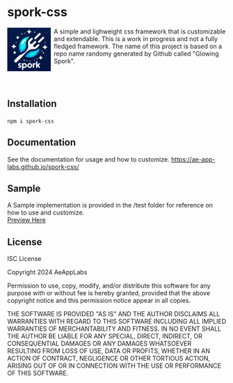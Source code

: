 # spork-css
<img alt="icon" src="spork_icon.png" height="100" align="left" style="padding-right: 0.5em"/>
A simple and lighweight css framework that is customizable and extendable. This is a work in progress and not a fully fledged framework. The name of this project is based on a repo name randomy generated by Github called "Glowing Spork".  

<br/><br/>

## Installation
`npm i spork-css`

## Documentation
See the documentation for usage and how to customize.
https://ae-app-labs.github.io/spork-css/

## Sample
A Sample implementation is provided in the /test folder for reference on how to use and customize.  
[Preview Here](https://htmlpreview.github.io/?https://github.com/ae-app-labs/spork-css/blob/main/test/index.html)

## License
ISC License

Copyright 2024 AeAppLabs

Permission to use, copy, modify, and/or distribute this software for any purpose with or without fee is hereby granted, provided that the above copyright notice and this permission notice appear in all copies.

THE SOFTWARE IS PROVIDED "AS IS" AND THE AUTHOR DISCLAIMS ALL WARRANTIES WITH REGARD TO THIS SOFTWARE INCLUDING ALL IMPLIED WARRANTIES OF MERCHANTABILITY AND FITNESS. IN NO EVENT SHALL THE AUTHOR BE LIABLE FOR ANY SPECIAL, DIRECT, INDIRECT, OR CONSEQUENTIAL DAMAGES OR ANY DAMAGES WHATSOEVER RESULTING FROM LOSS OF USE, DATA OR PROFITS, WHETHER IN AN ACTION OF CONTRACT, NEGLIGENCE OR OTHER TORTIOUS ACTION, ARISING OUT OF OR IN CONNECTION WITH THE USE OR PERFORMANCE OF THIS SOFTWARE.

